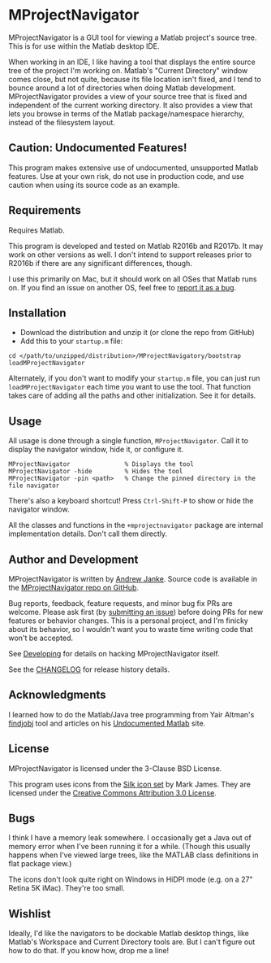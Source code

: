 MProjectNavigator
=====================

MProjectNavigator is a GUI tool for viewing a Matlab project's source tree. This is for use within the Matlab desktop IDE.

When working in an IDE, I like having a tool that displays the entire source tree of the project I'm working on. Matlab's "Current Directory" window comes close, but not quite, because its file location isn't fixed, and I tend to bounce around a lot of directories when doing Matlab development. MProjectNavigator provides a view of your source tree that is fixed and independent of the current working directory. It also provides a view that lets you browse in terms of the Matlab package/namespace hierarchy, instead of the filesystem layout.

## Caution: Undocumented Features!

This program makes extensive use of undocumented, unsupported Matlab features. Use at your own risk, do not use in production code, and use caution when using its source code as an example.

## Requirements

Requires Matlab.

This program is developed and tested on Matlab R2016b and R2017b. It may work on other versions as well. I don't intend to support releases prior to R2016b if there are any significant differences, though.

I use this primarily on Mac, but it should work on all OSes that Matlab runs on. If you find an issue on another OS, feel free to [report it as a bug](https://github.com/apjanke/MProjectNavigator/issues).

## Installation

* Download the distribution and unzip it (or clone the repo from GitHub)
* Add this to your `startup.m` file:
```
cd </path/to/unzipped/distribution>/MProjectNavigatory/bootstrap
loadMProjectNavigator
```

Alternately, if you don't want to modify your `startup.m` file, you can just run `loadMProjectNavigator` each time you want to use the tool. That function takes care of adding all the paths and other initialization. See it for details.

## Usage

All usage is done through a single function, `MProjectNavigator`. Call it to display the navigator window, hide it, or configure it.

```
MProjectNavigator               % Displays the tool
MProjectNavigator -hide         % Hides the tool
MProjectNavigator -pin <path>   % Change the pinned directory in the file navigator
```

There's also a keyboard shortcut! Press `Ctrl-Shift-P` to show or hide the navigator window.

All the classes and functions in the `+mprojectnavigator` package are internal implementation details. Don't call them directly.

## Author and Development

MProjectNavigator is written by <a href="https://apjanke.net">Andrew Janke</a>. Source code is available in the <a href="https://github.com/apjanke/MProjectNavigator">MProjectNavigator repo on GitHub</a>.

Bug reports, feedback, feature requests, and minor bug fix PRs are welcome. Please ask first (by [submitting an issue](https://github.com/apjanke/MProjectNavigator/issues)) before doing PRs for new features or behavior changes. This is a personal project, and I'm finicky about its behavior, so I wouldn't want you to waste time writing code that won't be accepted.

See [Developing](doc/Developing.md) for details on hacking MProjectNavigator itself.

See the [CHANGELOG](doc/CHANGELOG.md) for release history details.

## Acknowledgments

I learned how to do the Matlab/Java tree programming from Yair Altman's <a href="https://www.mathworks.com/matlabcentral/fileexchange/14317-findjobj-find-java-handles-of-matlab-graphic-objects">findjobj</a> tool and articles on his <a href="https://undocumentedmatlab.com/">Undocumented Matlab</a> site.

## License

MProjectNavigator is licensed under the 3-Clause BSD License.

This program uses icons from the <a href="http://www.famfamfam.com/lab/icons/silk/">Silk icon set</a> by Mark James. They are licensed under the <a href="https://creativecommons.org/licenses/by/3.0/">Creative Commons Attribution 3.0 License</a>.

## Bugs

I think I have a memory leak somewhere. I occasionally get a Java out of memory error when I've been running it for a while. (Though this usually happens when I've viewed large trees, like the MATLAB class definitions in flat package view.)

The icons don't look quite right on Windows in HiDPI mode (e.g. on a 27" Retina 5K iMac). They're too small.

## Wishlist

Ideally, I'd like the navigators to be dockable Matlab desktop things, like Matlab's Workspace and Current Directory tools are. But I can't figure out how to do that. If you know how, drop me a line!
